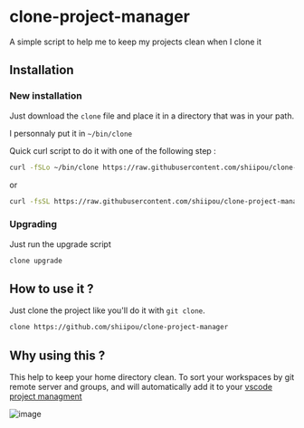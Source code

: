 # clone-project-manager
A simple script to help me to keep my projects clean when I clone it

## Installation

### New installation

Just download the `clone` file and place it in a directory that was in your path.

I personnaly put it in `~/bin/clone`

Quick curl script to do it with one of the following step :
```sh
curl -fSLo ~/bin/clone https://raw.githubusercontent.com/shiipou/clone-project-manager/main/clone
```
or
```sh
curl -fsSL https://raw.githubusercontent.com/shiipou/clone-project-manager/main/install.sh | bash -s -- install
```

### Upgrading

Just run the upgrade script

```sh
clone upgrade
```


## How to use it ?

Just clone the project like you'll do it with `git clone`.

```sh
clone https://github.com/shiipou/clone-project-manager
```

## Why using this ?

This help to keep your home directory clean. To sort your workspaces by git remote server and groups, and will automatically add it to your [vscode project managment](https://marketplace.visualstudio.com/items?itemName=alefragnani.project-manager)

![image](https://github.com/shiipou/clone-project-manager/assets/38187238/331cca5a-9a36-4a17-bb61-133f06db9e5d)
